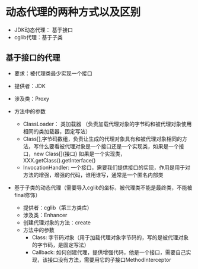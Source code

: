 # 动态代理的两种方式以及区别

- JDK动态代理： 基于接口
- cglib代理：基于子类


## 基于接口的代理

- 要求：被代理类最少实现一个接口
- 提供者：JDK 
- 涉及类：Proxy
- 方法中的参数
  - ClassLoader： 类加载器 （负责加载代理对象的字节码和被代理对象使用相同的类加载器，固定写法）
  - Class[],字节码数组，负责让生成的代理对象具有和被代理对象相同的方法，写什么要看被代理对象是一个接口还是一个实现类，如果是一个接口，new Class[]{接口}
        如果是一个实现类，XXX.getClass().getInterface()
  - InvocationHandler: 一个接口，需要我们提供接口的实现，作用是用于对方法的增强，增强的代码，谁用谁写，通常是一个匿名内部类

- 基于子类的动态代理（需要导入cglib的坐标，被代理类不能是最终类，不能被final修饰）
  - 提供者：cglib（第三方类库）
  - 涉及类：Enhancer
  - 创建代理对象的方法：create
  - 方法中的参数
    - Class: 字节码对象（用于加载代理对象字节码的，写的是被代理对象的字节码，是固定写法）
    - Callback: 如何创建代理，提供增强代码，他是一个接口，需要自己实现，该接口没有方法，需要用它的子接口MethodInterceptor

